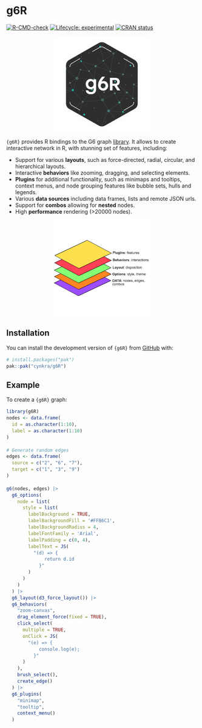 
<!-- README.md is generated from README.Rmd. Please edit that file -->

# g6R

<!-- badges: start -->

[![R-CMD-check](https://github.com/cynkra/g6R/actions/workflows/R-CMD-check.yaml/badge.svg)](https://github.com/cynkra/g6R/actions/workflows/R-CMD-check.yaml)
[![Lifecycle:
experimental](https://img.shields.io/badge/lifecycle-experimental-orange.svg)](https://lifecycle.r-lib.org/articles/stages.html#experimental)
[![CRAN
status](https://www.r-pkg.org/badges/version/g6R)](https://CRAN.R-project.org/package=g6R)
<!-- badges: end -->

<p style="text-align: center;">

<img src="./man/figures/hex.png" style="width:50.0%" />
</p>

`{g6R}` provides R bindings to the G6 graph
[library](https://g6.antv.antgroup.com/en). It allows to create
interactive network in R, with stunning set of features, including:

- Support for various **layouts**, such as force-directed, radial,
  circular, and hierarchical layouts.
- Interactive **behaviors** like zooming, dragging, and selecting
  elements.
- **Plugins** for additional functionality, such as minimaps and
  tooltips, context menus, and node grouping features like bubble sets,
  hulls and legends.
- Various **data sources** including data frames, lists and remote JSON
  urls.
- Support for **combos** allowing for **nested** nodes.
- High **performance** rendering (\>20000 nodes).

<p style="text-align: center;">

<img src="./man/figures/g6-layers.png" style="width:50.0%" />
</p>

## Installation

You can install the development version of `{g6R}` from
[GitHub](https://github.com/) with:

``` r
# install.packages("pak")
pak::pak("cynkra/g6R")
```

## Example

To create a `{g6R}` graph:

``` r
library(g6R)
nodes <- data.frame(
  id = as.character(1:10),
  label = as.character(1:10)
)

# Generate random edges
edges <- data.frame(
  source = c("2", "6", "7"),
  target = c("1", "3", "9")
)

g6(nodes, edges) |>
  g6_options(
    node = list(
      style = list(
        labelBackground = TRUE,
        labelBackgroundFill = '#FFB6C1',
        labelBackgroundRadius = 4,
        labelFontFamily = 'Arial',
        labelPadding = c(0, 4),
        labelText = JS(
          "(d) => {
              return d.id
            }"
        )
      )
    )
  ) |>
  g6_layout(d3_force_layout()) |>
  g6_behaviors(
    "zoom-canvas",
    drag_element_force(fixed = TRUE),
    click_select(
      multiple = TRUE,
      onClick = JS(
        "(e) => {
            console.log(e);
          }"
      )
    ),
    brush_select(),
    create_edge()
  ) |>
  g6_plugins(
    "minimap",
    "tooltip",
    context_menu()
  )
```
